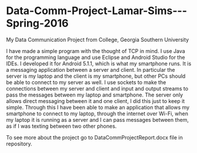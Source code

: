 # Data-Comm-Project-Lamar-Sims---Spring-2016
My Data Communication Project from College, Georgia Southern University

I have made a simple program with the thought of TCP in mind. I use Java for the programming language and use Eclipse and Android Studio
for the IDEs. I developed it for Android 5.1.1, which is what my smartphone runs. It is a messaging application between a server and
client. In particular the server is my laptop and the client is my smartphone, but other PCs should be able to connect to my server as
well. I use sockets to make the connections between my server and client and input and output streams to pass the messages between my
laptop and smartphone. The server only allows direct messaging between it and one client, I did this just to keep it simple. Through
this I have been able to make an application that allows my smartphone to connect to my laptop, through the internet over Wi-Fi, when my
laptop it is running as a server and I can pass messages between them, as if I was texting between two other phones.

To see more about the project go to DataCommProjectReport.docx file in repository.
